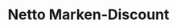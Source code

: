 ---
title: "Netto Marken-Discount"
url: /babenhausen/netto-marken-discount-memminger-strasse/
shop: Supermarkt
---